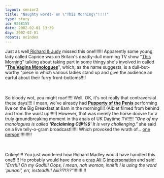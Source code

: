 ```yaml
---
layout: senior2
title: "Naughty words- on \"This Morning\"!!!!"
type: story
id: 9268155
date: 2002-02-01 13:39
day: 2002-02-01
robots: noindex
---
```

Just as well<a href="http://news.bbc.co.uk/hi/english/entertainment/reviews/newsid_1677000/1677400.stm" title="The BBC doing an impartial review of a proggy on a rival network?!?!?!?!"> Richard &amp; Judy</a> missed this one!!!!!!! Apparently some young lady called Caprice was on Britain's deadly-dull morning TV show "<a href="http://www.itv.thismorning.co.uk/banner/thismorning/r_thismorning.html" title="With web design from 1998!!!!! A bit like us, really!!!!!!!!!">This Morning</a>" talking about taking part in some thingy she's involved in called "<b><a href="http://www.vaginamonologues.com/" title="'Think inside the box', indeed!!!!!!!!!!">The Vagina Monologues</a></b>", which, as the name suggests, is a dull-but-worthy "piece in which various ladies stand up and give the audience an earful about their furry front-bottoms!!!! <br/> <br/>So bloody wot, you might roar!!!!! Well, OK, it's not really that contraversial these days!!!! I mean, we've already had <b><a href="http://www.puppetryofthepenis.com/" title="Apparently, this site is a bit 'adult'.....!!!!">Pupperty of the Penis</a></b> performing live on the Big Breakfast at 8am in the morning!!!! (Albiet filmed from behind and from the waist up!!!!!) However, that was merely the horse doovre for a truly groundbreaking moment in tha anals of UK Daytime TV!!!!! <i>"One of my monologues is called <b>'Reclaiming C@%$</b>' It is very challenging."</i> she said on a live telly-o-gram broadcast!!!!!! Which provoked the wrath of... <a href="http://argument.independent.co.uk/regular_columnists/terence_blacker/story.jsp?dir=172&amp;story=115042&amp;host=6&amp;printable=1" title="And I wouldn't have noticed had it not been for this nice young man called Terence!!!!!!!">one person</a>!!!!!!!!!! <br/> <br/>Crikey!!!! You just wondered how Richard Madley would have handled this one!!!!! He probably would have done a <a href="http://www.guysworld.demon.co.uk/judy.html" title="One boob follwed by another!!!!">crap Ali G impersonation</a> and said: <i>"Errr!!!! Oh my God!!!! Oops, I mean, nah woman, innit!!! I is using the word 'punani', err, instead!!!! Aiii?!?!?!?"</i>!!!!!!!!!!
